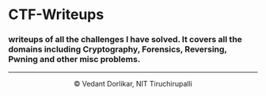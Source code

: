 # CTF-Writeups

### writeups of all the challenges I have solved. It covers all the domains including Cryptography, Forensics, Reversing, Pwning and other misc problems.
---

<div align = "center">
© Vedant Dorlikar, NIT Tiruchirupalli <br> <br>